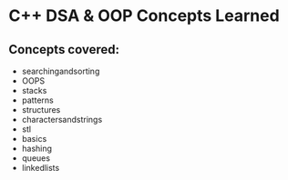 # C++ DSA & OOP Concepts Learned

## Concepts covered:

- searchingandsorting
- OOPS
- stacks
- patterns
- structures
- charactersandstrings
- stl
- basics
- hashing
- queues
- linkedlists
